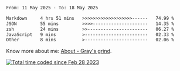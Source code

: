 <!--START_SECTION:waka-->

```txt
From: 11 May 2025 - To: 18 May 2025

Markdown     4 hrs 51 mins   >>>>>>>>>>>>>>>>>>>------   74.99 %
JSON         55 mins         >>>>---------------------   14.35 %
zsh          24 mins         >>-----------------------   06.27 %
JavaScript   9 mins          >------------------------   02.33 %
Other        8 mins          >------------------------   02.06 %
```

<!--END_SECTION:waka-->

<!-- [![grayxu's github stats](https://github-readme-stats.vercel.app/api?username=grayxu&count_private=true&show_icons=true)](https://github.com/grayxu) -->

Know more about me: [About - Gray's grind](https://www.grayxu.cn/).
<p align="left">
  <a href="https://wakatime.com/@c69eb31e-43a1-463f-8968-c3449e386f57"><img src="https://wakatime.com/badge/user/c69eb31e-43a1-463f-8968-c3449e386f57.svg" title="Total time coded since Feb 28 2023" /></a>
</p>

